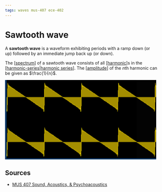 ```yaml
---
tags: waves mus-407 ece-402
---
```


# Sawtooth wave

A **sawtooth wave** is a waveform exhibiting periods with a ramp down (or up) followed by an immediate jump back up (or down).

The [[spectrum]] of a sawtooth wave consists of all [[harmonic]]s in the [[harmonic-series|harmonic series]]. The [[amplitude]] of the $n$th harmonic can be given as $\frac{1}{n}$.

![Sawtooth wave in the time domain](../public/attachments/sawtooth-wave.png)

## Sources

- [MUS 407 Sound, Acoustics, & Psychoacoustics](https://prezi.com/view/ZcqvwosFJCFJQtQrbP75/)

[//begin]: # "Autogenerated link references for markdown compatibility"
[spectrum]: spectrum "Spectrum"
[harmonic]: harmonic "Harmonic"
[harmonic-series|harmonic series]: harmonic-series "Harmonic Series"
[amplitude]: amplitude "Amplitude"
[//end]: # "Autogenerated link references"
